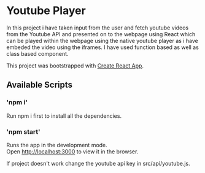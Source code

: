 # Youtube Player

In this project i have taken input from the user and fetch youtube videos from the Youtube API and presented on to the webpage using React which can be played within the webpage using the native youtube player as i have embeded the video using the iframes. I have used function based as well as class based component.

This project was bootstrapped with [Create React App](https://github.com/facebook/create-react-app).

## Available Scripts

### 'npm i'

Run npm i first to install all the dependencies.

### 'npm start'

Runs the app in the development mode.<br>
Open [http://localhost:3000](http://localhost:3000) to view it in the browser.

If project doesn't work change the youtube api key in src/api/youtube.js.